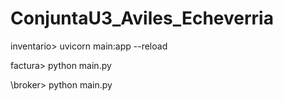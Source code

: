 # ConjuntaU3_Aviles_Echeverria


inventario> uvicorn main:app --reload

factura> python main.py

\broker> python main.py